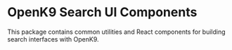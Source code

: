 # OpenK9 Search UI Components

This package contains common utilities and React components for building search interfaces with OpenK9.
